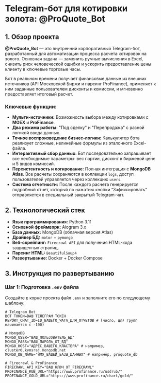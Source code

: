 # Telegram-бот для котировки золота: @ProQuote_Bot

## 1. Обзор проекта

**@ProQuote_Bot** — это внутренний корпоративный Telegram-бот, разработанный для автоматизации процесса расчета котировок на золото. Основная задача — заменить ручные вычисления в Excel, снизить риск человеческой ошибки и ускорить предоставление цены клиенту в ключевые торговые часы.

Бот в реальном времени получает финансовые данные из внешних источников (API Московской Биржи и парсинг ProFinance), применяет к ним заданные пользователем дисконты и комиссии, и мгновенно предоставляет итоговый расчет.

### Ключевые функции:
- **Мульти-источники:** Возможность выбора между котировками с **MOEX** и **ProFinance**.
- **Два режима работы:** "Под сделку" и "Перепродажа" с разной логикой ввода данных.
- **Точное воспроизведение бизнес-логики:** Калькулятор бота реализует сложные, нелинейные формулы из эталонного Excel-файла.
- **Интерактивный сбор данных:** Бот последовательно запрашивает все необходимые параметры: вес партии, дисконт к биржевой цене и 5 видов комиссий.
- **Персистентность и логирование:** Полная интеграция с **MongoDB Atlas**. Все расчеты сохраняются в коллекции `logs`, доступ пользователей управляется через коллекцию `users`.
- **Система отчетности:** После каждого расчета генерируется подробный отчет, который по нажатию кнопки "Зафиксировать" отправляется в специальный закрытый Telegram-чат.

## 2. Технологический стек

- **Язык программирования:** Python 3.11
- **Основной фреймворк:** Aiogram 3.x
- **База данных:** MongoDB (облачная версия Atlas)
- **Драйвер БД:** `motor` + `pymongo`
- **Веб-скрейпинг:** `Firecrawl API` для получения HTML-кода защищенных страниц.
- **Парсинг HTML:** `BeautifulSoup4`
- **Развертывание:** Docker + Docker Compose

## 3. Инструкция по развертыванию

### Шаг 1: Подготовка `.env` файла

Создайте в корне проекта файл `.env` и заполните его по следующему шаблону:

```env
# Telegram Bot
BOT_TOKEN=ВАШ_ТЕЛЕГРАМ_ТОКЕН
REPORT_CHAT_ID=ID_ВАШЕГО_ЧАТА_ДЛЯ_ОТЧЕТОВ # (число, для групп начинается с -100)

# MongoDB
MONGO_USER="ВАШ_ПОЛЬЗОВАТЕЛЬ_БД"
MONGO_PASS="ВАШ_ПАРОЛЬ_ОТ_БД"
MONGO_HOST="АДРЕС_ВАШЕГО_КЛАСТЕРА" # например, cluster0.kymsraj.mongodb.net
MONGO_DB_NAME="ИМЯ_ВАШЕЙ_БАЗЫ_ДАННЫХ" # например, proquote_db

# Firecrawl & ProFinance
FIRECRAWL_API_KEY="ВАШ_КЛЮЧ_ОТ_FIRECRAWL"
PROFINANCE_RUB_URL="https://www.profinance.ru/usdrub/"
PROFINANCE_GOLD_URL="https://www.profinance.ru/chart/gold/"